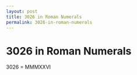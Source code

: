 ```yaml
---
layout: post
title: 3026 in Roman Numerals
permalink: 3026-in-roman-numerals
---
```


# 3026 in Roman Numerals

3026 = MMMXXVI
